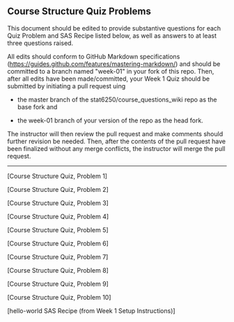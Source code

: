 ## Course Structure Quiz Problems

This document should be edited to provide substantive questions for each Quiz Problem and SAS Recipe listed below, as well as answers to at least three questions raised.

All edits should conform to GitHub Markdown specifications (https://guides.github.com/features/mastering-markdown/) and should be committed to a branch named "week-01" in your fork of this repo. Then, after all edits have been made/committed, your Week 1 Quiz should be submitted by initiating a pull request uing

- the master branch of the stat6250/course_questions_wiki repo as the base fork and

- the week-01 branch of your version of the repo as the head fork.

The instructor will then review the pull request and make comments should further revision be needed. Then, after the contents of the pull request have been finalized without any merge conflicts, the instructor will merge the pull request.

********************************************************************************


[Course Structure Quiz, Problem 1]



[Course Structure Quiz, Problem 2]



[Course Structure Quiz, Problem 3]



[Course Structure Quiz, Problem 4]



[Course Structure Quiz, Problem 5]



[Course Structure Quiz, Problem 6]



[Course Structure Quiz, Problem 7]



[Course Structure Quiz, Problem 8]



[Course Structure Quiz, Problem 9]



[Course Structure Quiz, Problem 10]



[hello-world SAS Recipe (from Week 1 Setup Instructions)]

